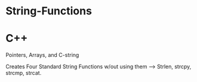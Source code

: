 # String-Functions
# C++
Pointers, Arrays, and C-string

Creates Four Standard String Functions w/out using them --> Strlen, strcpy, strcmp, strcat.
